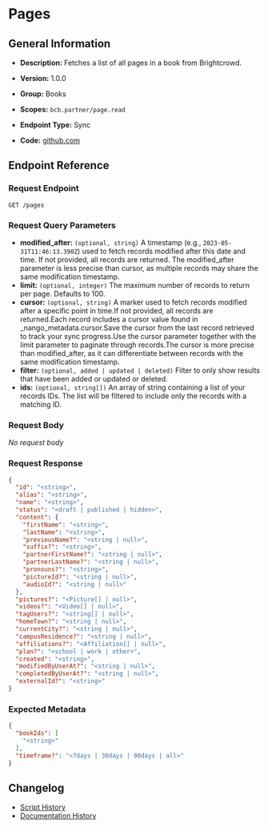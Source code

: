 <!-- BEGIN GENERATED CONTENT -->
# Pages

## General Information

- **Description:** Fetches a list of all pages in a book from Brightcrowd.

- **Version:** 1.0.0
- **Group:** Books
- **Scopes:** `bcb.partner/page.read`
- **Endpoint Type:** Sync
- **Code:** [github.com](https://github.com/NangoHQ/integration-templates/tree/main/integrations/brightcrowd/syncs/pages.ts)


## Endpoint Reference

### Request Endpoint

`GET /pages`

### Request Query Parameters

- **modified_after:** `(optional, string)` A timestamp (e.g., `2023-05-31T11:46:13.390Z`) used to fetch records modified after this date and time. If not provided, all records are returned. The modified_after parameter is less precise than cursor, as multiple records may share the same modification timestamp.
- **limit:** `(optional, integer)` The maximum number of records to return per page. Defaults to 100.
- **cursor:** `(optional, string)` A marker used to fetch records modified after a specific point in time.If not provided, all records are returned.Each record includes a cursor value found in _nango_metadata.cursor.Save the cursor from the last record retrieved to track your sync progress.Use the cursor parameter together with the limit parameter to paginate through records.The cursor is more precise than modified_after, as it can differentiate between records with the same modification timestamp.
- **filter:** `(optional, added | updated | deleted)` Filter to only show results that have been added or updated or deleted.
- **ids:** `(optional, string[])` An array of string containing a list of your records IDs. The list will be filtered to include only the records with a matching ID.

### Request Body

_No request body_

### Request Response

```json
{
  "id": "<string>",
  "alias": "<string>",
  "name": "<string>",
  "status": "<draft | published | hidden>",
  "content": {
    "firstName": "<string>",
    "lastName": "<string>",
    "previousName?": "<string | null>",
    "suffix?": "<string>",
    "partnerFirstName?": "<string | null>",
    "partnerLastName?": "<string | null>",
    "pronouns?": "<string>",
    "pictureId?": "<string | null>",
    "audioId?": "<string | null>"
  },
  "pictures?": "<Picture[] | null>",
  "videos?": "<Video[] | null>",
  "tagUsers?": "<string[] | null>",
  "homeTown?": "<string | null>",
  "currentCity?": "<string | null>",
  "campusResidence?": "<string | null>",
  "affiliations?": "<Affiliation[] | null>",
  "plan?": "<school | work | other>",
  "created": "<string>",
  "modifiedByUserAt?": "<string | null>",
  "completedByUserAt?": "<string | null>",
  "externalId?": "<string>"
}
```

### Expected Metadata

```json
{
  "bookIds": [
    "<string>"
  ],
  "timeframe?": "<7days | 30days | 90days | all>"
}
```

## Changelog

- [Script History](https://github.com/NangoHQ/integration-templates/commits/main/integrations/brightcrowd/syncs/pages.ts)
- [Documentation History](https://github.com/NangoHQ/integration-templates/commits/main/integrations/brightcrowd/syncs/pages.md)

<!-- END  GENERATED CONTENT -->

